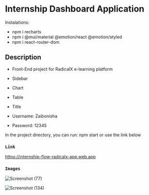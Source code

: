 # Internship Dashboard Application


Instalations:
* npm i recharts
* npm i @mui/material @emotion/react @emotion/styled
* npm i react-router-dom

## Description

* Front-End project for RadicalX e-learning platform
* Sidebar
* Chart
* Table
* Title


* Username: Zaibonisha
* Password: 12345

In the project directory, you can run: npm start or use the link below

### `Link`
https://internship-flow-radicalx-app.web.app



### `Images`


![Screenshot (77)](https://github.com/Zaibonisha/internship-flow-radicalx-app/assets/98148804/265833b7-08d7-431d-a78b-8edc4057c563)


![Screenshot (134)](https://github.com/Zaibonisha/internship-flow-radicalx-app/assets/98148804/5fa9df02-3239-4421-b4fe-ad92f9fadf6d)

